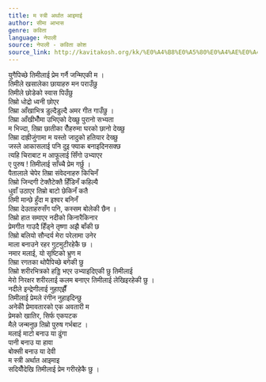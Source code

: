 ```yaml
---
title: म स्त्री अर्थात आइमाई
author: सीमा आभास
genre: कविता
language: नेपाली
source: नेपाली - कविता कोश
source_link: http://kavitakosh.org/kk/%E0%A4%B8%E0%A5%80%E0%A4%AE%E0%A4%BE_%E0%A4%86%E0%A4%AD%E0%A4%BE%E0%A4%B8
---
```


युगैपिच्छे तिमीलाई प्रेम गर्नै जन्मिएकी म ।  
तिमीले खसालेका छायाहरु मन पराउँछु  
तिमीले छोडेको स्वास पिउँछु  
तिम्रो धोद्रो ध्वनी छोएर  
तिम्रा आँखाभित्र डुल्दैडुल्दै अमर गीत गाउँछु ।  
तिम्रा आँखीभौँमा उभिएको देख्छु पुरानो सभ्यता  
म भिज्दा, तिम्रा छातीका रौँहरुमा घरको छानो देख्छु  
तिम्रा दाह्रीजुंगामा म यस्तो जादुको हतियार देख्छु  
जस्ले आकासलाई पनि दुइ फ्याक बनाइदिनसक्छ  
त्यहि चिराबाट म आफूलाई सिँगो उभ्याएर  
ए पुरुष ! तिमीलाई साँच्चै प्रेम गर्छु ।  
पैतालाले चेपेर तिम्रा संवेदनाहरु किचिनँ  
तिम्रो जिन्दगी टेक्तैटेक्तै हिँडिनँ कहिल्यै  
धुवाँ उठाएर तिम्रो बाटो छेकिनँ कतै  
तिमी मान्छे हुँदा म इश्वर बनिनँ  
तिम्रा देउताहरुसँग पनि, कस्सम बोलेकी छैन ।  
तिम्रो हात समाएर नदीको किनारैकिनार  
प्रेमगीत गाउदै हिँड्ने तृष्णा अझै बाँकी छ  
तिम्रो बलियो सौन्दर्य मेरा परेलामा उनेर  
माला बनाउने रहर गुटमुटीरहेकै छ ।  
नमार मलाई, यो सृष्टिको भ्रुण म  
तिम्रा रगतका थोपैपिच्छे बगेकी छु  
तिम्रो शरीरभित्रको हड्डि भएर उभ्याइदिएकी छु तिमीलाई  
मेरो निरक्षर शरीरलाई कलम बनाएर तिमीलाई लेखिइरहेकी छु ।  
नदीले इन्द्रेणीलाई नुहाएझैँ  
तिमीलाई प्रेमले रंगीन नुहाइदिन्छु  
अनेकौँ प्रेमावतारको एक अवतारी म  
प्रेमको खातिर, सिर्फ एकपटक  
मैले जन्मनुछ तिम्रो पुरुष गर्भबाट ।  
मलाई माटो बनाउ या ढुंगा  
पानी बनाउ या हावा  
बोक्सी बनाउ या देवी  
म स्त्री अर्थात आइमाइ  
सदियौँदेखि तिमीलाई प्रेम गरीरहेकै छु ।
